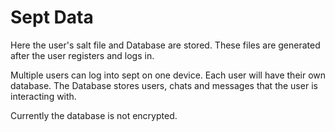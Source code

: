 # Sept Data

Here the user's salt file and Database are stored.
These files are generated after the user registers and logs in.

Multiple users can log into sept on one device. Each user will have their own database.
The Database stores users, chats and messages that the user is interacting with. 

Currently the database is not encrypted.
